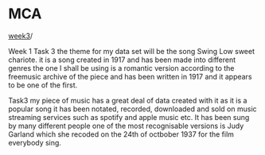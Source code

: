 # MCA
<a href="https://kevanjrenton.github.io/MCA-2019/verovio.html"> week3</a>/ 

Week 1 Task 3 the theme for my data set will be the song Swing Low sweet chariote. it is a song created in 1917 and has been made into different genres the one I shall be using is a romantic version according to the freemusic archive of the piece and has been written in 1917 and it appears to be one of the first.

Task3 my piece of music has a great deal of data created with it as it is a popular song it has been notated, recorded, downloaded and sold on music streaming services such as spotify and apple music etc.  It has been sung by many different people one of the most recognisable versions is Judy Garland which she recoded on the 24th of octbober 1937 for the film everybody sing.

